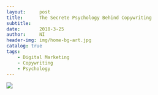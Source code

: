 ```yaml
---
layout:     post
title:      The Secrete Psychology Behind Copywriting
subtitle:   
date:       2018-3-25
author:     NI
header-img: img/home-bg-art.jpg
catalog: true
tags:
    - Digital Marketing
    - Copywriting
    - Psychology
---
```


[![](https://github.com/JaceNi/jaceni.github.io/tree/master/img/copywriting8.jpg)](https://github.com/JaceNi)



